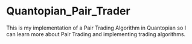 # Quantopian_Pair_Trader
This is my implementation of a Pair Trading Algorithm in Quantopian so I can learn more about Pair Trading and implementing trading algorithms.
